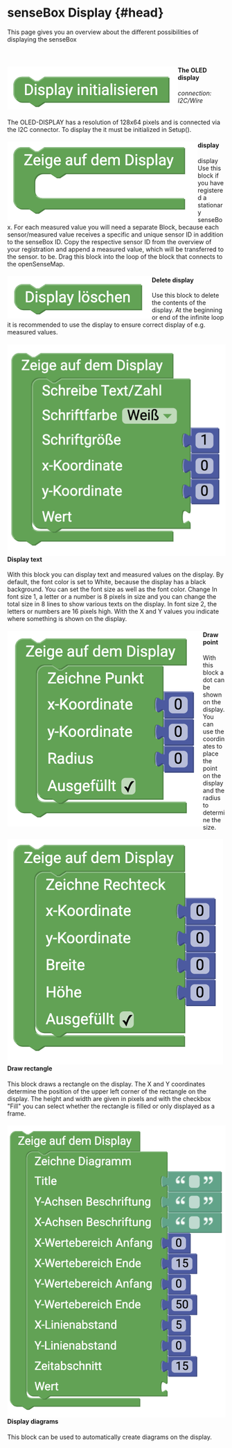 # senseBox Display {#head}

<div class="description"> This page gives you an overview about the different possibilities of displaying the senseBox</div>
<div class="line">
    <br>
    <br>
</div>

<div class="container">
    <div class="row">
        <div class="col-md-6">
            <img src="../pictures/blocks/display/display1.png" alt="block" align="left">
        </div>
        <div class="col-md-6">
            <h4>The OLED display </h4>
            <h6>connection: I2C/Wire</h6>
            The OLED-DISPLAY has a resolution of 128x64 pixels and is connected via the I2C connector. To display the
            it must be initialized in Setup().
        </div>
    </div>
    <div class="line"></div>
    <div class="row">
        <div class="col-md-6">
            <img src="../pictures/blocks/display/display2.png" alt="block" align="left">
        </div>
        <div class="col-md-6">
            <h4>display </h4>display
            Use this block if you have registered a stationary senseBox. For each measured value you will need a separate
            Block, because each sensor/measured value receives a specific and unique sensor ID in addition to the senseBox ID.
            Copy the respective sensor ID from the overview of your registration and append a measured value, which will be transferred to the sensor.
            to be. Drag this block into the loop of the block that connects to the openSenseMap.
        </div>
    </div>
    <div class="line"></div>
    <div class="row">
        <div class="col-md-6">
            <img src="../pictures/blocks/display/display3.png" alt="block" align="left">
        </div>
        <div class="col-md-6">
            <h4>Delete display </h4>
            Use this block to delete the contents of the display. At the beginning or end of the infinite loop it is recommended to use the
            display to ensure correct display of e.g. measured values.
        </div>
    </div>
    <div class="line"></div>
    <div class="row">
        <div class="col-md-6">
            <img src="../pictures/blocks/display/display4.png" alt="block" align="left">
        </div>
        <div class="col-md-6">
            <h4>Display text </h4>
            With this block you can display text and measured values on the display. By default, the font color is set to
            White, because the display has a black background. You can set the font size as well as the font color.
            Change In font size 1, a letter or a number is 8 pixels in size and you can change the total size in 8 lines
            to show various texts on the display. In font size 2, the letters or numbers are 16 pixels
            high. With the X and Y values you indicate where something is shown on the display.
        </div>
    </div>
</div>

<div class="line"></div>

<div class="container">
    <div class="row">
        <div class="col-md-6">
            <img src="../pictures/blocks/display/display5.png" alt="block" align="left">
        </div>
        <div class="col-md-6">
            <h4>Draw point</h4>
        With this block a dot can be shown on the display. You can use the coordinates to place the point on the display and the radius to determine the size.     
        </div>
    </div>
</div>

<div class="line"></div>

<div class="container">
    <div class="row">
        <div class="col-md-6">
            <img src="../pictures/blocks/display/display6.png" alt="block" align="left">
        </div>
        <div class="col-md-6">
            <h4>Draw rectangle</h4>
            This block draws a rectangle on the display. The X and Y coordinates determine the position of the upper left corner of the rectangle on the display. The height and width are given in pixels and with the checkbox "Fill" you can select whether the rectangle is filled or only displayed as a frame.
        </div>
    </div>
</div> 

<div class="line"></div>

<div class="container">
    <div class="row">
        <div class="col-md-6">
            <img src="../pictures/blocks/display/display7.png" alt="block" align="left">
        </div>
        <div class="col-md-6">
            <h4>Display diagrams</h4>
            This block can be used to automatically create diagrams on the display. 
        </div>
    </div>
</div>
